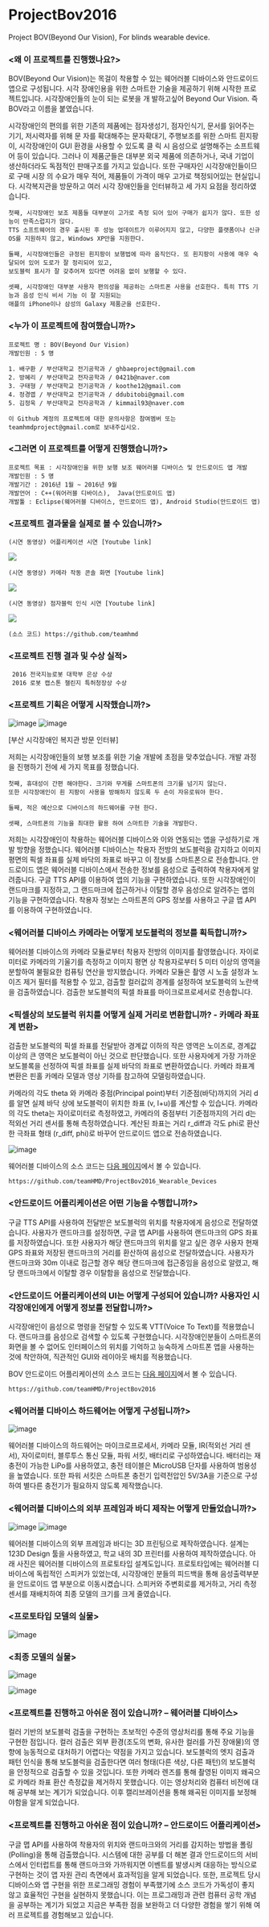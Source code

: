 # ProjectBov2016
Project BOV(Beyond Our Vision), For blinds wearable device.

### <왜 이 프로젝트를 진행했나요?>

BOV(Beyond Our Vision)는 목걸이 착용할 수 있는 웨어러블 디바이스와 안드로이드 앱으로 구성됩니다. 시각
장애인용을 위한 스마트한 기술을 제공하기 위해 시작한 프로젝트입니다. 시각장애인들의 눈이 되는 로봇을 개
발하고싶어 Beyond Our Vision. 즉 BOV라고 이름을 붙였습니다.

시각장애인의 편의를 위한 기존의 제품에는 점자생성기, 점자인식기, 문서를 읽어주는 기기, 저시력자를 위해 문
자를 확대해주는 문자확대기, 주행보조를 위한 스마트 흰지팡이, 시각장애인이 GUI 환경을 사용할 수 있도록 클
릭 시 음성으로 설명해주는 소프트웨어 등이 있습니다. 그러나 이 제품군들은 대부분 외국 제품에 의존하거나,
국내 기업이 생산하더라도 독점적인 판매구조를 가지고 있습니다. 또한 구매자인 시각장애인들이므로 구매 시장
의 수요가 매우 적어, 제품들이 가격이 매우 고가로 책정되어있는 현실입니다. 시각복지관을 방문하고 여러 시각
장애인들을 인터뷰하고 세 가지 요점을 정리하였습니다.

```
첫째, 시각장애인 보조 제품들 대부분이 고가로 측정 되어 있어 구매가 쉽지가 않다. 또한 성능이 만족스럽지가 않다.
TTS 소프트웨어의 경우 출시된 후 성능 업데이트가 이루어지지 않고, 다양한 플랫폼이나 신규 OS를 지원하지 않고, Windows XP만을 지원한다.

둘째, 시각장애인들은 규정된 흰지팡이 보행법에 따라 움직인다. 또 흰지팡이 사용에 매우 숙달되어 있어 도로가 잘 정리되어 있고,
보도블럭 표시가 잘 갖추어져 있다면 어려움 없이 보행할 수 있다.

셋째, 시각장애인 대부분 사용자 편의성을 제공하는 스마트폰 사용을 선호한다. 특히 TTS 기능과 음성 인식 비서 기능 이 잘 지원되는
애플의 iPhone이나 삼성의 Galaxy 제품군을 선호한다.
```

### <누가 이 프로젝트에 참여했습니까?>
```
프로젝트 명 : BOV(Beyond Our Vision)
개발인원 : 5 명

1. 배구환 / 부산대학교 전기공학과 / ghbaeproject@gmail.com
2. 방혜리 / 부산대학교 전자공학과 / 0421b@naver.com
3. 구태형 / 부산대학교 전기공학과 / koothe12@gmail.com
4. 정경엽 / 부산대학교 전기공학과 / ddubitobi@gmail.com
5. 김정욱 / 부산대학교 전자공학과 / kimmail93@naver.com

이 Github 계정의 프로젝트에 대한 문의사항은 참여멤버 또는 teamhmdproject@gmail.com로 보내주십시오.
```

### <그러면 이 프로젝트를 어떻게 진행했습니까?>

```
프로젝트 목표 : 시각장애인을 위한 보행 보조 웨어러블 디바이스 및 안드로이드 앱 개발
개발인원 : 5 명
개발기간 : 2016년 1월 ~ 2016년 9월
개발언어 : C++(워어러블 디바이스),  Java(안드로이드 앱)
개발툴 : Eclipse(웨어러블 디바이스, 안드로이드 앱), Android Studio(안드로이드 앱)
```
### <프로젝트 결과물을 실제로 볼 수 있습니까?>

```
(시연 동영상) 어플리케이션 시연 [Youtube link]
```
[![](http://img.youtube.com/vi/T2qjcdP_IJU/0.jpg)](http://www.youtube.com/watch?v=T2qjcdP_IJU "App1")

```
(시연 동영상) 카메라 작동 콘솔 화면 [Youtube link]
```
[![](http://img.youtube.com/vi/mcu8z8UR54o/0.jpg)](http://www.youtube.com/watch?v=mcu8z8UR54o "Cam1")

```
(시연 동영상) 점자블럭 인식 시연 [Youtube link]
```
[![](http://img.youtube.com/vi/yCbRhS-M3N8/0.jpg)](http://www.youtube.com/watch?v=yCbRhS-M3N8 "Cam2")

```
(소스 코드) https://github.com/teamhmd
```

### <프로젝트 진행 결과 및 수상 실적>

```
 2016 전국지능로봇 대학부 은상 수상
 2016 로봇 캡스톤 챌린지 특허청장상 수상
```

### <프로젝트 기획은 어떻게 시작했습니까?>

![image](https://user-images.githubusercontent.com/28957644/32310728-d63f3304-bfd7-11e7-83b7-cdfc6f834aeb.png)
![image](https://user-images.githubusercontent.com/28957644/32310724-d039f1e2-bfd7-11e7-9052-b5d846c89a1a.png)

[부산 시각장애인 복지관 방문 인터뷰]

저희는 시각장애인들의 보행 보조를 위한 기술 개발에 초점을 맞추었습니다. 개발 과정을 진행하기 전에 세 가지 목표를 정했습니다.
```
첫째, 휴대성이 간편 해야한다. 크기와 무게를 스마트폰의 크기를 넘기지 않는다.
또한 시각장애인이 흰 지팡이 사용을 방해하지 않도록 두 손이 자유로워야 한다.

둘째, 적은 예산으로 디바이스의 하드웨어를 구현 한다.

셋째, 스마트폰의 기능을 최대한 활용 하여 스마트한 기술을 개발한다.
```

저희는 시각장애인이 착용하는 웨어러블 디바이스와 이와 연동되는 앱을 구성하기로 개발 방향을 정했습니다.
웨어러블 디바이스는 착용자 전방의 보도블럭을 감지하고 이미지 평면의 픽셀 좌표를 실제 바닥의 좌표로 바꾸고 이 정보를 스마트폰으로 전송합니다. 안드로이드 앱은 웨어러블 디바이스에서 전송한 정보를 음성으로 출력하여 착용자에게 알려줍니다. 구글 TTS API를 이용하여 앱의 기능을 구현하였습니다. 또한 시각장애인이 랜드마크를 지정하고, 그 랜드마크에 접근하거나 이탈할 경우 음성으로 알려주는 앱의 기능을 구현하였습니다. 착용자 정보는 스마트폰의 GPS 정보를 사용하고 구글 맵 API를 이용하여 구현하였습니다.

### <웨어러블 디바이스 카메라는 어떻게 보도블럭의 정보를 획득합니까?>

웨어러블 디바이스의 카메라 모듈로부터 착용자 전방의 이미지를 촬영했습니다. 자이로미터로 카메라의 기울기를 측정하고 이미지 평면 상 착용자로부터 5 미터 이상의 영역을 분할하여 불필요한 컴퓨팅 연산을 방지했습니다. 카메라 모듈은 촬영 시 노출 설정과 노이즈 제거 필터를 적용할 수 있고, 검출할 컬러값의 경계를 설정하여 보도블럭의 노란색을 검출하였습니다. 검출한 보도블럭의 픽셀 좌표를 마이크로프로세서로 전송합니다.

### <픽셀상의 보도블럭 위치를 어떻게 실제 거리로 변환합니까? - 카메라 좌표계 변환>

검출한 보도블럭의 픽셀 좌표를 전달받아 경계값 이하의 작은 영역은 노이즈로, 경계값 이상의 큰 영역은 보도블럭이 아닌 것으로 판단했습니다. 또한 사용자에게 가장 가까운 보도블록을 선정하여 픽셀 좌표를 실제 바닥의 좌표로 변환하였습니다. 카메라 좌표계 변환은 핀홀 카메라 모델과 영상 기하를 참고하여 모델링하였습니다.

카메라의 각도 theta 와 카메라 중점(Principal point)부터 기준점(바닥)까지의 거리 d를 알면 실제 바닥 상에 보도블럭이 위치한 좌표 (v,
 l+u)를 계산할 수 있습니다. 카메라의 각도 theta는 자이로미터로 측정하였고, 카메라의 중점부터 기준점까지의 거리 d는 적외선 거리 센서를 통해 측정하였습니다. 계산된 좌표는 거리 r_diff과 각도 phi로 환산한 극좌표 형태 (r_diff, phi)로 바꾸어 안드로이드 앱으로 전송하였습니다.

![image](https://user-images.githubusercontent.com/28957644/32310730-dd722ed8-bfd7-11e7-90a3-6bd70b150d8f.png)


웨어러블 디바이스의 소스 코드는 [다음 페이지](https://github.com/teamHMD/ProjectBov2016_Wearable_Devices)에서 볼 수 있습니다.
```
https://github.com/teamHMD/ProjectBov2016_Wearable_Devices
```

### <안드로이드 어플리케이션은 어떤 기능을 수행합니까?>

구글 TTS API를 사용하여 전달받은 보도블럭의 위치를 착용자에게 음성으로 전달하였습니다. 사용자가 랜드마크를 설정하면, 구글 맵 API를 사용하여 랜드마크의 GPS 좌표를 저장하였습니다. 또한 사용자가 해당 랜드마크의 위치를 알고 싶은 경우 사용자 현재 GPS 좌표와 저장된 랜드마크의 거리를 환산하여 음성으로 전달하였습니다. 사용자가 랜드마크와 30m 이내로 접근할 경우 해당 랜드마크에 접근중임을 음성으로 알렸고,
해당 랜드마크에서 이탈할 경우 이탈함을 음성으로 전달했습니다.

### <안드로이드 어플리케이션의 UI는 어떻게 구성되어 있습니까? 사용자인 시각장애인에게 어떻게 정보를 전달합니까?>

시각장애인이 음성으로 명령을 전달할 수 있도록 VTT(Voice To Text)를 적용했습니다. 랜드마크를 음성으로 검색할 수 있도록 구현했습니다. 시각장애인분들이 스마트폰의 화면을 볼 수 없어도 인터페이스의 위치를 기억하고 능숙하게 스마트폰 앱을 사용하는 것에 착안하여, 직관적인 GUI와 레이아웃 배치를 적용했습니다.


BOV 안드로이드 어플리케이션의 소스 코드는 [다음 페이지](https://github.com/teamHMD/ProjectBov2016)에서 볼 수 있습니다.
```
https://github.com/teamHMD/ProjectBov2016
```

### <웨어러블 디바이스 하드웨어는 어떻게 구성됩니까?>

![image](https://user-images.githubusercontent.com/28957644/32310734-e1411ab0-bfd7-11e7-9bfb-29f7cf7518df.png)

웨어러블 디바이스의 하드웨어는 마이크로프로세서, 카메라 모듈, IR(적외선 거리 센서), 자이로미터, 블루투스 통신 모듈, 파워 서킷, 배터리로 구성하였습니다. 배터리는 재충전이 가능한 LiPo를 사용하였고, 충전 테이블은 MicroUSB 단자를 사용하여 범용성을 높였습니다. 또한 파워 서킷은 스마트폰 충전기 입력전압인 5V/3A을 기준으로 구성하여 별다른 충전기가 필요하지 않도록 제작했습니다.

### <웨어러블 디바이스의 외부 프레임과 바디 제작는 어떻게 만들었습니까?>

![image](https://user-images.githubusercontent.com/28957644/32310736-e493148e-bfd7-11e7-81d0-cadb7ca4fedb.png)
![image](https://user-images.githubusercontent.com/28957644/32310737-e6b055b0-bfd7-11e7-8351-8865a02da6b6.png)

웨어러블 디바이스의 외부 프레임과 바디는 3D 프린팅으로 제작하였습니다. 설계는 123D Design 툴을 사용하였고, 학교 내의 3D 프린터를 사용하여 제작하였습니다. 아래 사진은 웨어러블 디바이스의 프로토타입 설계도입니다. 프로토타입에는 웨어러블 디바이스에 독립적인 스피커가 있었는데, 시각장애인 분들의 피드백을 통해 음성출력부분을 안드로이드 앱 부분으로 이동시켰습니다. 스피커와 주변회로를 제거하고, 거리 측정 센서를 재배치하여 최종 모델의 크기를 크게 줄였습니다.



### <프로토타입 모델의 실물>

![image](https://user-images.githubusercontent.com/28957644/32310741-ec417c8e-bfd7-11e7-9333-c0a6322899fb.png)

### <최종 모델의 실물>

![image](https://user-images.githubusercontent.com/28957644/32310746-f1d846be-bfd7-11e7-9075-89dc5971abc1.png)

![image](https://user-images.githubusercontent.com/28957644/32310749-f5bc19f4-bfd7-11e7-9b63-55644f1fadca.png)

### <프로젝트를 진행하고 아쉬운 점이 있습니까? – 웨어러블 디바이스>

컬러 기반의 보도블럭 검출을 구현하는 초보적인 수준의 영상처리를 통해 주요 기능을 구현한 점입니다. 컬러 검출은 외부 환경(조도의 변화, 유사한 컬러를 가진 장애물)의 영향에 능동적으로 대처하기 어렵다는 약점을 가지고 있습니다. 보도블럭의 엣지 검출과 패턴 인식을 통해 보도블럭을 검출한다면 여러 형태(다른 색상, 다른 패턴)의 보도블럭을 안정적으로 검출할 수 있을 것입니다. 또한 카메라 렌즈를 통해 촬영된 이미지 왜곡으로 카메라 좌표 환산 측정값을 제거하지 못했습니다. 이는 영상처리와 컴퓨터 비전에 대해 공부해 보는 계기가 되었습니다. 이후 캘리브레이션을 통해 왜곡된 이미지를 보정해야함을 알게 되었습니다.

### <프로젝트를 진행하고 아쉬운 점이 있습니까? – 안드로이드 어플리케이션>

구글 맵 API를 사용하여 착용자의 위치와 랜드마크와의 거리를 감지하는 방법을 폴링(Polling)을 통해 검출했습니다. 시스템에 대한 공부를 더 해본 결과 안드로이드의 서비스에서 인터럽트를 통해 랜드마크와 가까워지면 이벤트를 발생시켜 대응하는 방식으로 구현하는 것이 앱 자원 관리 측면에서 효과적임을 알게 되었습니다. 또한, 프로젝트 당시 디바이스와 앱 구현을 위한 프로그래밍 경험이 부족했기에 소스 코드가 가독성이 좋지 않고 효율적인 구현을 실현하지 못했습니다. 이는 프로그래밍과 관련 컴퓨터 공학 개념을 공부하는 계기가 되었고 지금은 부족한 점을 보완하고 더 다양한 경험을 쌓기 위해 여러 프로젝트를 경험해보고 있습니다.

